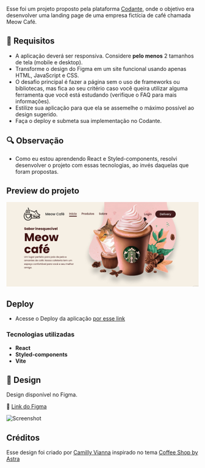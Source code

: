 Esse foi um projeto proposto pela plataforma [Codante](https://codante.io), onde o objetivo era desenvolver uma landing page de uma empresa fictícia de café chamada Meow Café.

## 🔨 Requisitos

- A aplicação deverá ser responsiva. Considere **pelo menos** 2 tamanhos de tela (mobile e desktop).
- Transforme o design do Figma em um site funcional usando apenas HTML, JavaScript e CSS.
- O desafio principal é fazer a página sem o uso de frameworks ou bibliotecas, mas fica ao seu critério caso você queira utilizar alguma ferramenta que você está estudando (verifique o FAQ para mais informações).
- Estilize sua aplicação para que ela se assemelhe o máximo possível ao design sugerido.
- Faça o deploy e submeta sua implementação no Codante.

## 🔍 Observação
 - Como eu estou aprendendo React e Styled-components, resolvi desenvolver o projeto com essas tecnologias, ao invés daquelas que foram propostas.


## Preview do projeto
<img src="./.github/print.png" />

## Deploy

- Acesse o Deploy da aplicação [por esse link](https://mp-landing-page-meow-cafe-theta.vercel.app)

### Tecnologias utilizadas

- **React**
- **Styled-components**
- **Vite**

## 🎨 Design

Design disponível no Figma.

🔗 [Link do Figma](https://www.figma.com/community/file/1279469125991371134)

![Screenshot](https://github.com/codante-io/mp-landing-page-meow-cafe/assets/6475893/e5625356-41ee-431c-b5b1-259c837cbf20)


## Créditos
Esse design foi criado por [Camilly Vianna]() inspirado no tema [Coffee Shop by Astra](https://wpastra.com/templates/coffee-shop-04/)

